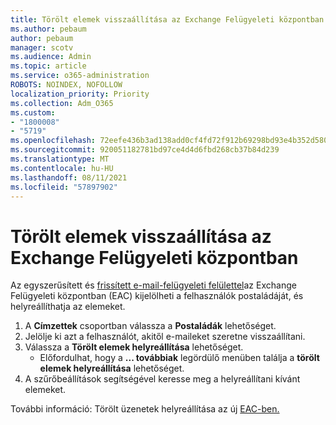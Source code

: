 ```yaml
---
title: Törölt elemek visszaállítása az Exchange Felügyeleti központban
ms.author: pebaum
author: pebaum
manager: scotv
ms.audience: Admin
ms.topic: article
ms.service: o365-administration
ROBOTS: NOINDEX, NOFOLLOW
localization_priority: Priority
ms.collection: Adm_O365
ms.custom:
- "1800008"
- "5719"
ms.openlocfilehash: 72eefe436b3ad138add0cf4fd72f912b69298bd93e4b352d5802f015ec94cbc3
ms.sourcegitcommit: 920051182781bd97ce4d4d6fbd268cb37b84d239
ms.translationtype: MT
ms.contentlocale: hu-HU
ms.lasthandoff: 08/11/2021
ms.locfileid: "57897902"
---
```

# <a name="recover-deleted-items-from-exchange-admin-center"></a>Törölt elemek visszaállítása az Exchange Felügyeleti központban

Az egyszerűsített és [frissített e-mail-felügyeleti felülettel](https://admin.exchange.microsoft.com/#/mailboxes)az Exchange Felügyeleti központban (EAC) kijelölheti a felhasználók postaládáját, és helyreállíthatja az elemeket.

1. A **Címzettek** csoportban válassza a **Postaládák** lehetőséget.
2. Jelölje ki azt a felhasználót, akitől e-maileket szeretne visszaállítani.
3. Válassza a **Törölt elemek helyreállítása** lehetőséget.
    - Előfordulhat, hogy a **... továbbiak** legördülő menüben találja a **törölt elemek helyreállítása** lehetőséget.
4. A szűrőbeállítások segítségével keresse meg a helyreállítani kívánt elemeket.

További információ: Törölt üzenetek helyreállítása az új [EAC-ben.](https://docs.microsoft.com/exchange/recipients-in-exchange-online/manage-user-mailboxes/recover-deleted-messages#use-new-eac-for-recovering-deleted-messages)
